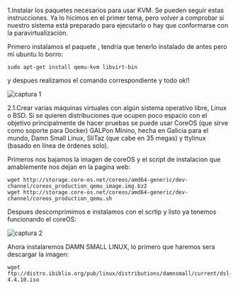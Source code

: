 1.Instalar los paquetes necesarios para usar KVM. Se pueden seguir estas instrucciones. Ya lo hicimos en el primer tema, pero volver a comprobar si nuestro sistema está preparado para ejecutarlo o hay que conformarse con la paravirtualización.

Primero instalamos el paquete , tendria que tenerlo instalado de antes pero mi ubuntu lo borro:

```
sudo apt-get install qemu-kvm libvirt-bin
```

y despues realizamos el comando correspondiente y todo ok!!

![captura 1](https://dl.dropbox.com/s/hislbyoop3847oz/kvm.png)

2.1.Crear varias máquinas virtuales con algún sistema operativo libre, Linux o BSD. Si se quieren distribuciones que ocupen poco espacio con el objetivo principalmente de hacer pruebas se puede usar CoreOS (que sirve como soporte para Docker) GALPon Minino, hecha en Galicia para el mundo, Damn Small Linux, SliTaz (que cabe en 35 megas) y ttylinux (basado en línea de órdenes solo).

Primeros nos bajamos la imagen de coreOS y el script de instalacion que amablemente nos dejan en la pagina web:
```
wget http://storage.core-os.net/coreos/amd64-generic/dev-channel/coreos_production_qemu_image.img.bz2
wget http://storage.core-os.net/coreos/amd64-generic/dev-channel/coreos_production_qemu.sh
```

Despues descomprimimos e instalamos con el scrtip y listo ya tenemos funcionando el coreOS:

![captura 2](https://dl.dropbox.com/s/obj7y9igdb9o8h6/coreos.png)

Ahora instalaremos DAMN SMALL LINUX, lo primero que haremos sera descargar la imagen:

```
wget ftp://distro.ibiblio.org/pub/linux/distributions/damnsmall/current/dsl-4.4.10.iso
```

